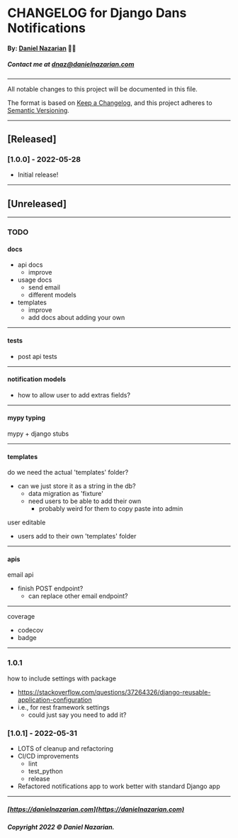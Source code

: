 # CHANGELOG for Django Dans Notifications
#### By: [Daniel Nazarian](https://danielnazarian) 🐧👹
##### Contact me at <dnaz@danielnazarian.com>

-------------------------------------------------------

All notable changes to this project will be documented in this file.

The format is based on [Keep a Changelog](https://keepachangelog.com/en/1.0.0/),
and this project adheres to [Semantic Versioning](https://semver.org/spec/v2.0.0.html).


-------------------------------------------------------

## [Released]

### [1.0.0] - 2022-05-28
- Initial release!

-------------------------------------------------------

## [Unreleased]

-------------------------------------------------------
### TODO

#### docs
- api docs
  - improve
- usage docs
  - send email
  - different models
- templates
  - improve
  - add docs about adding your own

-----

#### tests
- post api tests

-----

#### notification models
- how to allow user to add extras fields?

-----

#### mypy typing

mypy + django stubs

-----
#### templates

do we need the actual 'templates' folder?
- can we just store it as a string in the db?
  - data migration as 'fixture'
  - need users to be able to add their own
    - probably weird for them to copy paste into admin

user editable
- users add to their own 'templates' folder

-----
#### apis

email api
- finish POST endpoint?
  - can replace other email endpoint?
  
-----


coverage
- codecov
- badge


-----
### 1.0.1



how to include settings with package
- https://stackoverflow.com/questions/37264326/django-reusable-application-configuration
- i.e., for rest framework settings
  - could just say you need to add it?



### [1.0.1] - 2022-05-31
- LOTS of cleanup and refactoring
- CI/CD improvements
  - lint
  - test_python
  - release
- Refactored notifications app to work better with standard Django app

-------------------------------------------------------

##### [https://danielnazarian.com](https://danielnazarian.com)
##### Copyright 2022 © Daniel Nazarian.
